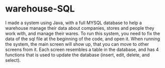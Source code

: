# warehouse-SQL
I made a system using Java, with a full MYSQL database to help a warehouse manage their data about companies, stores and people they work with, and manage their wares.
To run this system, you need to fix the data of the sql file at the beginning of the code, and open it.
When running the system, the main screen will show up, that you can move to other screens from it.
Each screen resembles a table in the database, and has 4 functions that is used to update the database (insert, edit, delete, and select).
